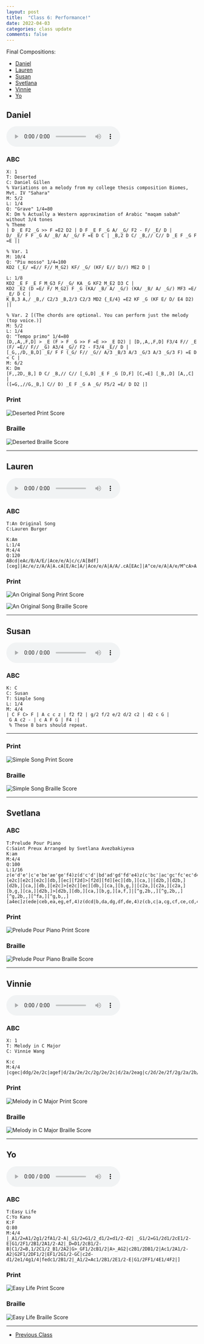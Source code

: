 ```yaml
---
layout: post
title:  "Class 6: Performance!"
date: 2022-04-03
categories: class update
comments: false
---
```


Final Compositions:
* [Daniel](#daniel)
* [Lauren](#lauren)
* [Susan](#susan)
* [Svetlana](#svetlana)
* [Vinnie](#vinnie)
* [Yo](#yo)

## Daniel
<audio controls>
  <source src="{{site.baseurl}}/assets/audio/deserted.mp3" type="audio/mp3">
  <p>
  Your browser does not support HTML audio.
  Here is a <a href="{{site.baseurl}}/assets/audio/deserted.mp3">link to download the audio</a> instead.
  </p>
</audio>

### ABC
```
X: 1
T: Deserted
C: Daniel Gillen
% Variations on a melody from my college thesis composition Biomes, Mvt. IV "Sahara"
M: 5/2
L: 1/4
Q: "Grave" 1/4=80
K: Dm % Actually a Western approximation of Arabic "maqam sabah" without 3/4 tones
% Theme
| D _E F2 _G >> F =E2 D2 | D F _E F _G A/ _G/ F2 - F/ _E/ D |
D/ _E/ F F _G A/ _B/ A/ _G/ F =E D C | _B,2 D C/ _B,// C// D _E F _G F =E ||

% Var. 1
M: 10/4
Q: "Piu mosso" 1/4=100
KD2 (_E/ =E// F// M_G2) KF/ _G/ (KF/ E// D//) ME2 D |

L: 1/8
KD2 _E F _E F M_G3 F/ _G/ KA _G KF2 M_E2 D3 C |
KD2 _E2 (D =E/ F/ M_G2) F _G (KA/ _B/ A/ _G/) (KA/ _B/ A/ _G/) MF3 =E/ _E/ D C |
K_B,3 A,/ _B,/ C2/3 _B,2/3 C2/3 MD2 {_E/4} =E2 KF _G (KF E/ D/ E4 D2) ||

% Var. 2 [(The chords are optional. You can perform just the melody (top voice.)]
M: 5/2
L: 1/4
Q: "Tempo primo" 1/4=80
[D,,A,,F,D] > _E (F > F _G >> F =E >> _E D2) | [D,,A,,F,D] F3/4 F// _E (F/ =E// F// _G) A3/4 _G// F2 - F3/4 _E// D |
[_G,,/D,_B,D] _E/ F F (_G/ F// _G// A/3 _B/3 A/3 _G/3 A/3 _G/3 F) =E D < C |
M: 6/2
K: Dm
[F,,2D,_B,] D C/ _B,// C// [_G,D] _E F _G [D,F] [C,=E] [_B,,D] [A,,C] |
([=G,,//G,_B,] C// D) _E F _G A _G/ F5/2 =E/ D D2 |]  
```

### Print
![Deserted Print Score]({{site.baseurl}}/assets/images/deserted.png)

### Braille
![Deserted Braille Score]({{site.baseurl}}/assets/images/deserted_braille.png)

---

## Lauren
<audio controls>
  <source src="{{site.baseurl}}/assets/audio/original.mp3" type="audio/mp3">
  <p>
  Your browser does not support HTML audio.
  Here is a <a href="{{site.baseurl}}/assets/audio/original.mp3">link to download the audio</a> instead.
  </p>
</audio>

### ABC
```
T:An Original Song
C:Lauren Burger

K:Am
L:1/4
M:4/4
Q:120
ABcd|eAc/B/A/E/|Ace/e/A|c/c/A[Bdf][ceg]|Ac/e/z/A/A|A.cA[E/Ac]A/|Ace/e/A|A/A/.cA[EAc]|A^ce/e/A|A/e/M^cA>A|A=c/eA/c|E{Ae}KcA[c/Ea]A/|Ad^fA|^fdA>A|A/c/A/c/d/e/d/c/|ecA>A|Ace/A/A|ecA[Ace]||
```
### Print
![An Original Song Print Score]({{site.baseurl}}/assets/images/original.png)

![An Original Song Braille Score]({{site.baseurl}}/assets/images/original_braille.png)

---

## Susan
<audio controls>
  <source src="{{site.baseurl}}/assets/audio/simple.mp3" type="audio/mp3">
  <p>
  Your browser does not support HTML audio.
  Here is a <a href="{{site.baseurl}}/assets/audio/simple.mp3">link to download the audio</a> instead.
  </p>
</audio>

### ABC
```
K: C
C: Susan
T: Simple Song
L: 1/4
M: 4/4
| C F C> F | A c c z | f2 f2 | g/2 f/2 e/2 d/2 c2 | d2 c G |
 G A c2 - | c A F G | F4 :|
 % These 8 bars should repeat.
```

---

### Print
![Simple Song Print Score]({{site.baseurl}}/assets/images/simple.png)

### Braille
![Simple Song Braille Score]({{site.baseurl}}/assets/images/simple_braille.png)

---

## Svetlana

### ABC
```
T:Prelude Pour Piano
C:Saint Preux Arranged by Svetlana Avezbakiyeva
K:am
M:4/4
Q:100
L:1/16
z(e'd'e'|c'e'be'ae'ge'f4)z(d'c'd'|bd'ad'gd'fd'e4)z(c'bc'|ac'gc'fc'ec'd4)z(bab|^gb^fbebdbc8)|[e2c][e2c][e2c][db,][ec][f2d]>[f2d][fd][ec][db,][ca,]|[d2b,][d2b,][d2b,][ca,][db,][e2c]>[e2c][ec][db,][ca,][b,g,]|[c2a,][c2a,][c2a,][b,g,][ca,][d2b,]>[d2b,][db,][ca,][b,g,][a,f,]|[^g,2b,,][^g,2b,,][^g,2b,,][^fa,][^g,b,,][a4ec]z(ede|ceb,ea,eg,ef,4)z(dcd|b,da,dg,df,de,4)z(cb,c|a,cg,cf,ce,cd,4)z(b,a,b,|^g,b,^f,b,e,b,d,b,c,8)|e'f'e'f'e'f'e'f'd'2d'e'f'e'd'c'|d'e'd'e'd'e'd'e'c'2c'd'e'd'c'b|c'd'c'd'c'bagd'e'd'e'f'e'd'c'|e'f'e'f'e'^f'^g'e'a'4|]
```

### Print
![Prelude Pour Piano Print Score]({{site.baseurl}}/assets/images/prelude.png)

### Braille
![Prelude Pour Piano Braille Score]({{site.baseurl}}/assets/images/prelude_braille.png)

---

## Vinnie
<audio controls>
  <source src="{{site.baseurl}}/assets/audio/melody.mp3" type="audio/mp3">
  <p>
  Your browser does not support HTML audio.
  Here is a <a href="{{site.baseurl}}/assets/audio/melody.mp3">link to download the audio</a> instead.
  </p>
</audio>

### ABC
```
X: 1
T: Melody in C Major
C: Vinnie Wang

K:c
M:4/4
|cgec|ddg/2e/2c|agef|d/2a/2e/2c/2g/2e/2c|d/2a/2eag|c/2d/2e/2f/2g/2a/2b/2c'/2|c/2e/2g/2e/2e/2g/2f/2e/2|c1/4e1/4g1/4c'1/4b/4g1/4e/4f/4d/4e/4d/4c/4g/2e/2|gfdc|edcg|agfd|g/2f/2dcc|.d.e.g.c||
```

### Print
![Melody in C Major Print Score]({{site.baseurl}}/assets/images/melody.png)

### Braille
![Melody in C Major Braille Score]({{site.baseurl}}/assets/images/melody_braille.png)

---

## Yo
<audio controls>
  <source src="{{site.baseurl}}/assets/audio/easy.mp3" type="audio/mp3">
  <p>
  Your browser does not support HTML audio.
  Here is a <a href="{{site.baseurl}}/assets/audio/easy.mp3">link to download the audio</a> instead.
  </p>
</audio>

### ABC
```
T:Easy Life
C:Yo Kano
K:F
Q:80
M:4/4
|_A1/2=A1/2g1/2fA1/2-A|_G1/2=G1/2_d1/2=d1/2-d2| _G1/2=G1/2d1/2cE1/2-E|G1/2F1/2B1/2A1/2-A2|_D=D1/2cB1/2-B|C1/2=B,1/2C1/2_B1/2A2|G>_GF1/2cB1/2|A>_AG2|c2B1/2DB1/2|Ac1/2A1/2-A2|G2F1/2DF1/2|EF1/2G1/2-GC|c2d-d1/2e1/4g1/4|fedc1/2B1/2|_A1/2=Ac1/2B1/2E1/2-E|G1/2FF1/4E1/4F2|]
```

### Print
![Easy Life Print Score]({{site.baseurl}}/assets/images/easy.png)

### Braille
![Easy Life Braille Score]({{site.baseurl}}/assets/images/easy_braille.png)

---
* [Previous Class](/sc-workshop/class/update/2022/03/27/week-5.html)
